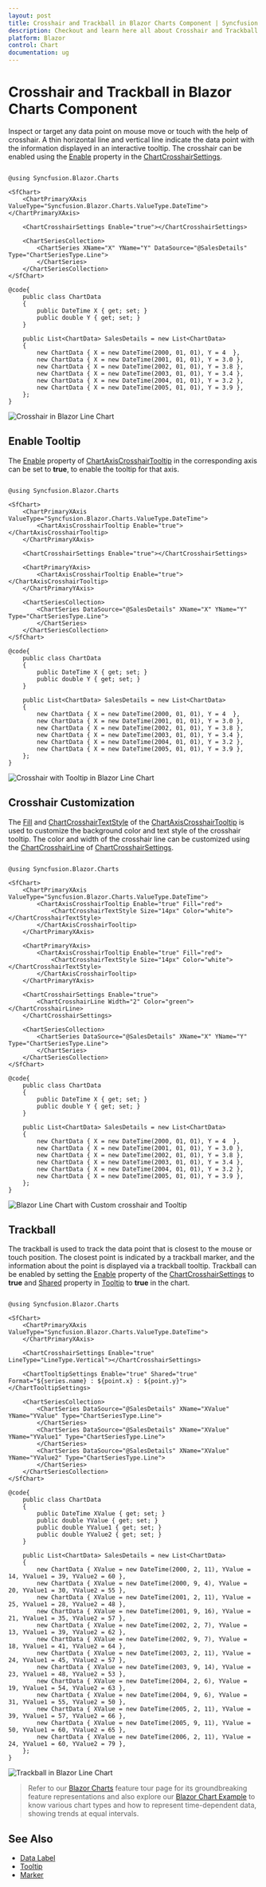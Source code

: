 ```yaml
---
layout: post
title: Crosshair and Trackball in Blazor Charts Component | Syncfusion
description: Checkout and learn here all about Crosshair and Trackball in Syncfusion Blazor Charts component and more.
platform: Blazor
control: Chart
documentation: ug
---
```


# Crosshair and Trackball in Blazor Charts Component

Inspect or target any data point on mouse move or touch with the help of crosshair. A thin horizontal line and vertical line indicate the data point with the information displayed in an interactive tooltip. The crosshair can be enabled using the [Enable](https://help.syncfusion.com/cr/blazor/Syncfusion.Blazor.Charts.ChartCrosshairSettings.html#Syncfusion_Blazor_Charts_ChartCrosshairSettings_Enable) property in the [ChartCrosshairSettings](https://help.syncfusion.com/cr/blazor/Syncfusion.Blazor.Charts.ChartCrosshairSettings.html).

```cshtml

@using Syncfusion.Blazor.Charts

<SfChart>
    <ChartPrimaryXAxis ValueType="Syncfusion.Blazor.Charts.ValueType.DateTime"></ChartPrimaryXAxis>

    <ChartCrosshairSettings Enable="true"></ChartCrosshairSettings>

    <ChartSeriesCollection>
        <ChartSeries XName="X" YName="Y" DataSource="@SalesDetails" Type="ChartSeriesType.Line">
        </ChartSeries>
    </ChartSeriesCollection>
</SfChart>

@code{
    public class ChartData
    {
        public DateTime X { get; set; }
        public double Y { get; set; }
    }
	
    public List<ChartData> SalesDetails = new List<ChartData>
	{
        new ChartData { X = new DateTime(2000, 01, 01), Y = 4  },
        new ChartData { X = new DateTime(2001, 01, 01), Y = 3.0 },
        new ChartData { X = new DateTime(2002, 01, 01), Y = 3.8 },
        new ChartData { X = new DateTime(2003, 01, 01), Y = 3.4 },
        new ChartData { X = new DateTime(2004, 01, 01), Y = 3.2 },
        new ChartData { X = new DateTime(2005, 01, 01), Y = 3.9 },
    };
}

```

![Crosshair in Blazor Line Chart](images/crosshair/blazor-line-chart-with-crosshair.png)

## Enable Tooltip

The [Enable](https://help.syncfusion.com/cr/blazor/Syncfusion.Blazor.Charts.ChartCommonCrosshairTooltip.html#Syncfusion_Blazor_Charts_ChartCommonCrosshairTooltip_Enable) property of [ChartAxisCrosshairTooltip](https://help.syncfusion.com/cr/blazor/Syncfusion.Blazor.Charts.ChartAxisCrosshairTooltip.html) in the corresponding axis can be set to **true**, to enable the tooltip for that axis.

```cshtml

@using Syncfusion.Blazor.Charts

<SfChart>
    <ChartPrimaryXAxis ValueType="Syncfusion.Blazor.Charts.ValueType.DateTime">
        <ChartAxisCrosshairTooltip Enable="true"></ChartAxisCrosshairTooltip>
    </ChartPrimaryXAxis>

    <ChartCrosshairSettings Enable="true"></ChartCrosshairSettings>

    <ChartPrimaryYAxis>
        <ChartAxisCrosshairTooltip Enable="true"></ChartAxisCrosshairTooltip>
    </ChartPrimaryYAxis>

    <ChartSeriesCollection>
        <ChartSeries DataSource="@SalesDetails" XName="X" YName="Y" Type="ChartSeriesType.Line">
        </ChartSeries>
    </ChartSeriesCollection>
</SfChart>

@code{
    public class ChartData
    {
        public DateTime X { get; set; }
        public double Y { get; set; }
    }
	
    public List<ChartData> SalesDetails = new List<ChartData>
	{
        new ChartData { X = new DateTime(2000, 01, 01), Y = 4  },
        new ChartData { X = new DateTime(2001, 01, 01), Y = 3.0 },
        new ChartData { X = new DateTime(2002, 01, 01), Y = 3.8 },
        new ChartData { X = new DateTime(2003, 01, 01), Y = 3.4 },
        new ChartData { X = new DateTime(2004, 01, 01), Y = 3.2 },
        new ChartData { X = new DateTime(2005, 01, 01), Y = 3.9 },
    };
}

```

![Crosshair with Tooltip in Blazor Line Chart](images/crosshair/blazor-line-chart-crosshair-with-tooltip.png)

## Crosshair Customization

The [Fill](https://help.syncfusion.com/cr/blazor/Syncfusion.Blazor.Charts.ChartCommonCrosshairTooltip.html#Syncfusion_Blazor_Charts_ChartCommonCrosshairTooltip_Fill) and [ChartCrosshairTextStyle](https://help.syncfusion.com/cr/blazor/Syncfusion.Blazor.Charts.ChartCrosshairTextStyle.html) of the [ChartAxisCrosshairTooltip](https://help.syncfusion.com/cr/blazor/Syncfusion.Blazor.Charts.ChartCommonCrosshairTooltip.html) is used to customize the background color and text style of the crosshair tooltip. The color and width of the crosshair line can be customized using the [ChartCrosshairLine](https://help.syncfusion.com/cr/blazor/Syncfusion.Blazor.Charts.ChartCrosshairLine.html) of [ChartCrosshairSettings](https://help.syncfusion.com/cr/blazor/Syncfusion.Blazor.Charts.ChartCrosshairSettings.html).

```cshtml

@using Syncfusion.Blazor.Charts

<SfChart>
    <ChartPrimaryXAxis ValueType="Syncfusion.Blazor.Charts.ValueType.DateTime">
        <ChartAxisCrosshairTooltip Enable="true" Fill="red">
            <ChartCrosshairTextStyle Size="14px" Color="white"> </ChartCrosshairTextStyle>
        </ChartAxisCrosshairTooltip>
    </ChartPrimaryXAxis>

    <ChartPrimaryYAxis>
        <ChartAxisCrosshairTooltip Enable="true" Fill="red">
            <ChartCrosshairTextStyle Size="14px" Color="white"> </ChartCrosshairTextStyle>
        </ChartAxisCrosshairTooltip>
    </ChartPrimaryYAxis>

    <ChartCrosshairSettings Enable="true">
        <ChartCrosshairLine Width="2" Color="green"></ChartCrosshairLine>
    </ChartCrosshairSettings>

    <ChartSeriesCollection>
        <ChartSeries DataSource="@SalesDetails" XName="X" YName="Y" Type="ChartSeriesType.Line">
        </ChartSeries>
    </ChartSeriesCollection>
</SfChart>

@code{
    public class ChartData
    {
        public DateTime X { get; set; }
        public double Y { get; set; }
    }
	
    public List<ChartData> SalesDetails = new List<ChartData>
	{
        new ChartData { X = new DateTime(2000, 01, 01), Y = 4  },
        new ChartData { X = new DateTime(2001, 01, 01), Y = 3.0 },
        new ChartData { X = new DateTime(2002, 01, 01), Y = 3.8 },
        new ChartData { X = new DateTime(2003, 01, 01), Y = 3.4 },
        new ChartData { X = new DateTime(2004, 01, 01), Y = 3.2 },
        new ChartData { X = new DateTime(2005, 01, 01), Y = 3.9 },
    };
}

```

![Blazor Line Chart with Custom crosshair and Tooltip](images/crosshair/blazor-line-chart-custom-crosshair-and-tooltip.png)

## Trackball

The trackball is used to track the data point that is closest to the mouse or touch position. The closest point is indicated by a trackball marker, and the information about the point is displayed via a trackball tooltip. Trackball can be enabled by setting the [Enable](https://help.syncfusion.com/cr/blazor/Syncfusion.Blazor.Charts.ChartCrosshairSettings.html#Syncfusion_Blazor_Charts_ChartCrosshairSettings_Enable) property of the [ChartCrosshairSettings](https://help.syncfusion.com/cr/blazor/Syncfusion.Blazor.Charts.ChartCrosshairSettings.html) to **true** and [Shared](https://help.syncfusion.com/cr/blazor/Syncfusion.Blazor.Charts.ChartTooltipSettings.html#Syncfusion_Blazor_Charts_ChartTooltipSettings_Shared) property in [Tooltip](https://help.syncfusion.com/cr/blazor/Syncfusion.Blazor.Charts.ChartTooltipSettings.html) to **true** in the chart.

```cshtml

@using Syncfusion.Blazor.Charts

<SfChart>
    <ChartPrimaryXAxis ValueType="Syncfusion.Blazor.Charts.ValueType.DateTime">
    </ChartPrimaryXAxis>

    <ChartCrosshairSettings Enable="true" LineType="LineType.Vertical"></ChartCrosshairSettings>

    <ChartTooltipSettings Enable="true" Shared="true" Format="${series.name} : ${point.x} : ${point.y}"></ChartTooltipSettings>

    <ChartSeriesCollection>
        <ChartSeries DataSource="@SalesDetails" XName="XValue" YName="YValue" Type="ChartSeriesType.Line">
        </ChartSeries>
        <ChartSeries DataSource="@SalesDetails" XName="XValue" YName="YValue1" Type="ChartSeriesType.Line">
        </ChartSeries>
        <ChartSeries DataSource="@SalesDetails" XName="XValue" YName="YValue2" Type="ChartSeriesType.Line">
        </ChartSeries>
    </ChartSeriesCollection>
</SfChart>

@code{
    public class ChartData
    {
        public DateTime XValue { get; set; }
        public double YValue { get; set; }
        public double YValue1 { get; set; }
        public double YValue2 { get; set; }
    }
	
    public List<ChartData> SalesDetails = new List<ChartData>
	{
        new ChartData { XValue = new DateTime(2000, 2, 11), YValue = 14, YValue1 = 39, YValue2 = 60 },
        new ChartData { XValue = new DateTime(2000, 9, 4), YValue = 20, YValue1 = 30, YValue2 = 55 },
        new ChartData { XValue = new DateTime(2001, 2, 11), YValue = 25, YValue1 = 28, YValue2 = 48 },
        new ChartData { XValue = new DateTime(2001, 9, 16), YValue = 21, YValue1 = 35, YValue2 = 57 },
        new ChartData { XValue = new DateTime(2002, 2, 7), YValue = 13, YValue1 = 39, YValue2 = 62 },
        new ChartData { XValue = new DateTime(2002, 9, 7), YValue = 18, YValue1 = 41, YValue2 = 64 },
        new ChartData { XValue = new DateTime(2003, 2, 11), YValue = 24, YValue1 = 45, YValue2 = 57 },
        new ChartData { XValue = new DateTime(2003, 9, 14), YValue = 23, YValue1 = 48, YValue2 = 53 },
        new ChartData { XValue = new DateTime(2004, 2, 6), YValue = 19, YValue1 = 54, YValue2 = 63 },
        new ChartData { XValue = new DateTime(2004, 9, 6), YValue = 31, YValue1 = 55, YValue2 = 50 },
        new ChartData { XValue = new DateTime(2005, 2, 11), YValue = 39, YValue1 = 57, YValue2 = 66 },
        new ChartData { XValue = new DateTime(2005, 9, 11), YValue = 50, YValue1 = 60, YValue2 = 65 },
        new ChartData { XValue = new DateTime(2006, 2, 11), YValue = 24, YValue1 = 60, YValue2 = 79 },
    };
}

```

![Trackball in Blazor Line Chart](images/crosshair/blazor-line-chart-with-trackball.png)

> Refer to our [Blazor Charts](https://www.syncfusion.com/blazor-components/blazor-charts) feature tour page for its groundbreaking feature representations and also explore our [Blazor Chart Example](https://blazor.syncfusion.com/demos/chart/line?theme=bootstrap4) to know various chart types and how to represent time-dependent data, showing trends at equal intervals.

## See Also

* [Data Label](./data-labels)
* [Tooltip](./tool-tip)
* [Marker](./data-markers)
